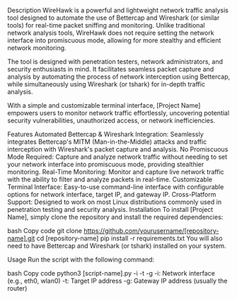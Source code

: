 
Description
WireHawk is a powerful and lightweight network traffic analysis tool designed to automate the use of Bettercap and Wireshark (or similar tools) for real-time packet sniffing and monitoring. 
Unlike traditional network analysis tools, WireHawk does not require setting the network interface into promiscuous mode, allowing for more stealthy and efficient network monitoring.

The tool is designed with penetration testers, network administrators, and security enthusiasts in mind. It facilitates seamless packet capture and analysis by automating the process of network interception using Bettercap, 
while simultaneously using Wireshark (or tshark) for in-depth traffic analysis.

With a simple and customizable terminal interface, [Project Name] empowers users to monitor network traffic effortlessly, uncovering potential security vulnerabilities, unauthorized access, or network inefficiencies.

Features
Automated Bettercap & Wireshark Integration: Seamlessly integrates Bettercap's MITM (Man-in-the-Middle) attacks and traffic interception with Wireshark's packet capture and analysis.
No Promiscuous Mode Required: Capture and analyze network traffic without needing to set your network interface into promiscuous mode, providing stealthier monitoring.
Real-Time Monitoring: Monitor and capture live network traffic with the ability to filter and analyze packets in real-time.
Customizable Terminal Interface: Easy-to-use command-line interface with configurable options for network interface, target IP, and gateway IP.
Cross-Platform Support: Designed to work on most Linux distributions commonly used in penetration testing and security analysis.
Installation
To install [Project Name], simply clone the repository and install the required dependencies:

bash
Copy code
git clone https://github.com/yourusername/[repository-name].git
cd [repository-name]
pip install -r requirements.txt
You will also need to have Bettercap and Wireshark (or tshark) installed on your system.

Usage
Run the script with the following command:

bash
Copy code
python3 [script-name].py -i <interface> -t <target-ip> -g <gateway-ip>
-i: Network interface (e.g., eth0, wlan0)
-t: Target IP address
-g: Gateway IP address (usually the router)
